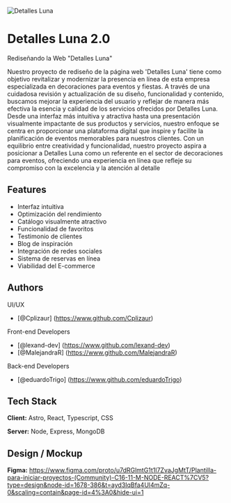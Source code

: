 ![Detalles Luna](https://imgur.com/wyUybaH)

# Detalles Luna 2.0

Rediseñando la Web "Detalles Luna"

Nuestro proyecto de rediseño de la página web 'Detalles Luna' tiene como objetivo revitalizar y modernizar la presencia en línea de esta empresa especializada en decoraciones para eventos y fiestas. A través de una cuidadosa revisión y actualización de su diseño, funcionalidad y contenido, buscamos mejorar la experiencia del usuario y reflejar de manera más efectiva la esencia y calidad de los servicios ofrecidos por Detalles Luna. Desde una interfaz más intuitiva y atractiva hasta una presentación visualmente impactante de sus productos y servicios, nuestro enfoque se centra en proporcionar una plataforma digital que inspire y facilite la planificación de eventos memorables para nuestros clientes. Con un equilibrio entre creatividad y funcionalidad, nuestro proyecto aspira a posicionar a Detalles Luna como un referente en el sector de decoraciones para eventos, ofreciendo una experiencia en línea que refleje su compromiso con la excelencia y la atención al detalle


## Features

- Interfaz intuitiva
- Optimización del rendimiento
- Catálogo visualmente atractivo
- Funcionalidad de favoritos
- Testimonio de clientes
- Blog de inspiración
- Integración de redes sociales
- Sistema de reservas en línea
- Viabilidad del E-commerce



## Authors

UI/UX
- [@Cplizaur] (https://www.github.com/Cplizaur)

Front-end Developers
- [@lexand-dev] (https://www.github.com/lexand-dev)
- [@MalejandraR] (https://www.github.com/MalejandraR)

Back-end Developers
- [@eduardoTrigo] (https://www.github.com/eduardoTrigo)


## Tech Stack

**Client:** Astro, React, Typescript, CSS

**Server:** Node, Express, MongoDB


## Design / Mockup

**Figma:** https://www.figma.com/proto/u7dRGlmtG1t1l7ZvaJgMtT/Plantilla-para-iniciar-proyectos-(Community)-C16-11-M-NODE-REACT%7CV5?type=design&node-id=1678-386&t=ayd3IqBfa4Ul4mZq-0&scaling=contain&page-id=4%3A0&hide-ui=1
